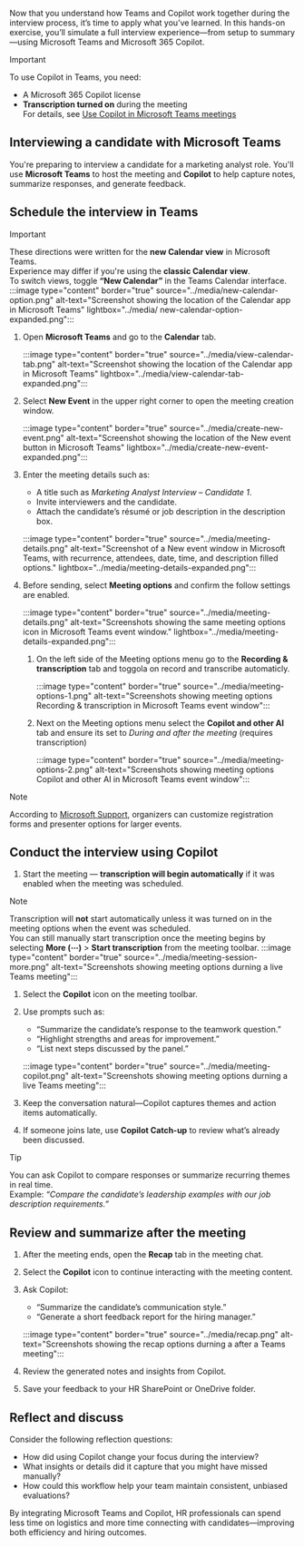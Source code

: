 Now that you understand how Teams and Copilot work together during the interview process, it’s time to apply what you’ve learned. In this hands-on exercise, you’ll simulate a full interview experience—from setup to summary—using Microsoft Teams and Microsoft 365 Copilot.

> [!IMPORTANT]  
> To use Copilot in Teams, you need:  
> - A Microsoft 365 Copilot license  
> - **Transcription turned on** during the meeting  
> For details, see [Use Copilot in Microsoft Teams meetings](https://support.microsoft.com/en-us/office/use-copilot-in-microsoft-teams-meetings-0bf9dd3c-96f7-44e2-8bb8-790bedf066b1)

## Interviewing a candidate with Microsoft Teams

You're preparing to interview a candidate for a marketing analyst role. You'll use **Microsoft Teams** to host the meeting and **Copilot** to help capture notes, summarize responses, and generate feedback.

## Schedule the interview in Teams

> [!IMPORTANT]
> These directions were written for the **new Calendar view** in Microsoft Teams.  
> Experience may differ if you're using the **classic Calendar view**.  
> To switch views, toggle **“New Calendar”** in the Teams Calendar interface.
>    :::image type="content" border="true" source="../media/new-calendar-option.png" alt-text="Screenshot showing the location of the Calendar app in Microsoft Teams" lightbox="../media/  new-calendar-option-expanded.png":::

1. Open **Microsoft Teams** and go to the **Calendar** tab.

   :::image type="content" border="true" source="../media/view-calendar-tab.png" alt-text="Screenshot showing the location of the Calendar app in Microsoft Teams" lightbox="../media/view-calendar-tab-expanded.png":::

1. Select **New Event** in the upper right corner to open the meeting creation window.

   :::image type="content" border="true" source="../media/create-new-event.png" alt-text="Screenshot showing the location of the New event button in Microsoft Teams" lightbox="../media/create-new-event-expanded.png":::

1. Enter the meeting details such as:
   - A title such as *Marketing Analyst Interview – Candidate 1*.  
   - Invite interviewers and the candidate.  
   - Attach the candidate’s résumé or job description in the description box.  
 
   :::image type="content" border="true" source="../media/meeting-details.png" alt-text="Screenshot of a New event window in Microsoft Teams, with recurrence, attendees, date, time, and description filled options." lightbox="../media/meeting-details-expanded.png":::

1. Before sending, select **Meeting options** and confirm the follow settings are enabled. 
 
   :::image type="content" border="true" source="../media/meeting-details.png" alt-text="Screenshots showing the same meeting options icon in Microsoft Teams event window." lightbox="../media/meeting-details-expanded.png":::

   1. On the left side of the Meeting options menu go to the **Recording & transcription** tab and toggola on record and transcribe automaticly.
   
      :::image type="content" border="true" source="../media/meeting-options-1.png" alt-text="Screenshots showing meeting options Recording & transcription in Microsoft Teams event window":::
   
   1. Next on the Meeting options menu select the **Copilot and other AI** tab and ensure its set to *During and after the meeting* (requires transcription)

      :::image type="content" border="true" source="../media/meeting-options-2.png" alt-text="Screenshots showing meeting options Copilot and other AI in Microsoft Teams event window":::

> [!NOTE]
> According to [Microsoft Support](https://support.microsoft.com/en-us/office/schedule-a-webinar-10b2e2a2-c6e7-4905-9c2d-648e26c957ea), organizers can customize registration forms and presenter options for larger events.

## Conduct the interview using Copilot

1.  Start the meeting — **transcription will begin automatically** if it was enabled when the meeting was scheduled.
 
> [!NOTE]
> Transcription will **not** start automatically unless it was turned on in the meeting options when the event was scheduled.  
> You can still manually start transcription once the meeting begins by selecting **More (⋯)** > **Start transcription** from the meeting toolbar.
> :::image type="content" border="true" source="../media/meeting-session-more.png" alt-text="Screenshots showing meeting options durning a live Teams meeting":::

1. Select the **Copilot** icon on the meeting toolbar.  
1. Use prompts such as:  
   - “Summarize the candidate’s response to the teamwork question.”  
   - “Highlight strengths and areas for improvement.”  
   - “List next steps discussed by the panel.”

   :::image type="content" border="true" source="../media/meeting-copilot.png" alt-text="Screenshots showing meeting options durning a live Teams meeting":::
 
1. Keep the conversation natural—Copilot captures themes and action items automatically.  
1. If someone joins late, use **Copilot Catch-up** to review what’s already been discussed.

> [!TIP]
> You can ask Copilot to compare responses or summarize recurring themes in real time.  
> Example: *“Compare the candidate’s leadership examples with our job description requirements.”*

## Review and summarize after the meeting

1. After the meeting ends, open the **Recap** tab in the meeting chat.
  
1. Select the **Copilot** icon to continue interacting with the meeting content.  
1. Ask Copilot:  
   - “Summarize the candidate’s communication style.”  
   - “Generate a short feedback report for the hiring manager.”  

   :::image type="content" border="true" source="../media/recap.png" alt-text="Screenshots showing the recap options durning a after a Teams meeting":::
 
1. Review the generated notes and insights from Copilot.  
1. Save your feedback to your HR SharePoint or OneDrive folder.

## Reflect and discuss

Consider the following reflection questions:

- How did using Copilot change your focus during the interview?  
- What insights or details did it capture that you might have missed manually?  
- How could this workflow help your team maintain consistent, unbiased evaluations?

By integrating Microsoft Teams and Copilot, HR professionals can spend less time on logistics and more time connecting with candidates—improving both efficiency and hiring outcomes.